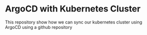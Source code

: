 # ArgoCD with Kubernetes Cluster

This repository show how we can sync our kubernetes cluster using ArgoCD using a github repository
